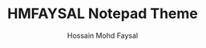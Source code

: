 ---
title: HMFAYSAL Notepad Theme
github: https://github.com/hmfaysal/Notepad
demo: http://www.hossainmohdfaysal.com/Notepad/
author: Hossain Mohd Faysal
ssg:
  - Jekyll
cms:
  - No Cms
---